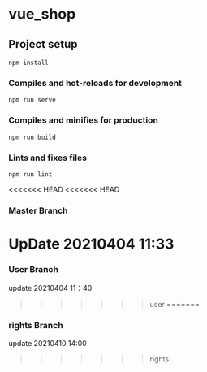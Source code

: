 # vue_shop

## Project setup
```
npm install
```

### Compiles and hot-reloads for development
```
npm run serve
```

### Compiles and minifies for production
```
npm run build
```

### Lints and fixes files
```
npm run lint
```

<<<<<<< HEAD
<<<<<<< HEAD
### Master Branch
UpDate 20210404 11:33
=======
### User Branch
update 20210404 11：40
>>>>>>> user
=======
### rights Branch
update 20210410 14:00
>>>>>>> rights
